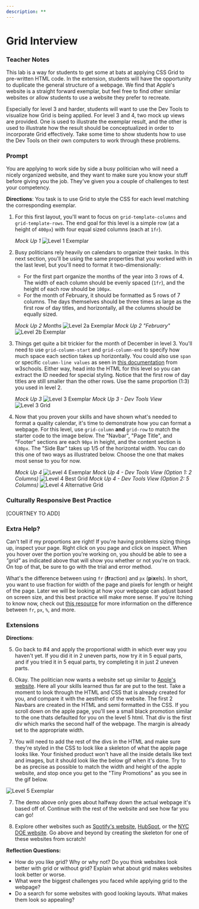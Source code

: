 ```yaml
---
description: **
---
```


# Grid Interview

### Teacher Notes

This lab is a way for students to get some at bats at applying CSS Grid to pre-written HTML code. In the extension, students will have the opportunity to duplicate the general structure of a webpage. We find that Apple's website is a straight forward exemplar, but feel free to find other similar websites or allow students to use a website they prefer to recreate.

Especially for level 3 and harder, students will want to use the Dev Tools to visualize how Grid is being applied. For level 3 and 4, two mock up views are provided. One is used to illustrate the exemplar result, and the other is used to illustrate how the result should be conceptualized in order to incorporate Grid effectively.  Take some time to show students how to use the Dev Tools on their own computers to work through these problems. 

### Prompt

You are applying to work side by side a busy politician who will need a nicely organized website, and they want to make sure you know your stuff before giving you the job. They've given you a couple of challenges to test your competency.

**Directions**: You task is to use Grid to style the CSS for each level matching the corresponding exemplar.

1. For this first layout, you'll want to focus on `grid-template-columns` and `grid-template-rows`. The end goal for this level is a simple row (at a height of `400px`) with four equal sized columns (each at `1fr`).

    _Mock Up 1_
    ![Level 1 Exemplar](U1LAB3.1-Starter/level1/img/level1.png)

2. Busy politicians rely heavily on calendars to organize their tasks. In this next section, you'll be using the same properties that you worked with in the last level, but you'll need to format it two-dimensionally:
   - For the first part organize the months of the year into 3 rows of 4. The width of each column should be evenly spaced (`1fr`), and the height of each row should be `100px`.
   - For the month of February, it should be formatted as 5 rows of 7 columns. The days themselves should be three times as large as the first row of day titles, and horizontally, all the columns should be equally sized.

    _Mock Up 2 Months_
    ![Level 2a Exemplar](U1LAB3.1-Starter/level2/img/level2a.png)
    _Mock Up 2 "February"_
    ![Level 2b Exemplar](U1LAB3.1-Starter/level2/img/level2b.png)

3. Things get quite a bit trickier for the month of December in level 3. You'll need to use `grid-column-start` and `grid-column-end` to specify how much space each section takes up horizontally. You could also use `span` or specific `column-line values` as seen in [this documentation](https://www.w3schools.com/cssref/pr_grid-column.asp) from w3schools. Either way, head into the HTML for this level so you can extract the ID needed for special styling. Notice that the first row of day titles are still smaller than the other rows. Use the same proportion (1:3) you used in level 2.

    _Mock Up 3_
    ![Level 3 Exemplar](U1LAB3.1-Starter/level3/img/level3.png)
    _Mock Up 3 - Dev Tools View_
    ![Level 3 Grid](U1LAB3.1-Starter/level3/img/level3-grid.png)

4. Now that you proven your skills and have shown what's needed to format a quality calendar, it's time to demonstrate how you can format a webpage. For this level, use `grid-column` **and** `grid-row` to match the starter code to the image below. The "Navbar", "Page Title", and "Footer" sections are each `90px` in height, and the content section is `630px`. The "Side Bar" takes up 1/5 of the horizontal width. You can do this one of two ways as illustrated below. Choose the one that makes most sense to you for now.

    _Mock Up 4_
    ![Level 4 Exemplar](U1LAB3.1-Starter/level4/img/level4.png)
    _Mock Up 4 - Dev Tools View (Option 1: 2 Columns)_
    ![Level 4 Best Grid](U1LAB3.1-Starter/level4/img/level4-fr-grid.png)
    _Mock Up 4 - Dev Tools View (Option 2: 5 Columns)_
    ![Level 4 Alternative Grid](U1LAB3.1-Starter/level4/img/level4-grid.png)

### Culturally Responsive Best Practice

[COURTNEY TO ADD]

### Extra Help?

Can't tell if my proportions are right! If you're having problems sizing things up, inspect your page. Right click on you page and click on inspect. When you hover over the portion you're working on, you should be able to see a _"grid"_ as indicated above that will show you whether or not you're on track. On top of that, be sure to go with the trial and error method.

What's the difference between using `fr` (**fr**action) and `px` (**p**i**x**els). In short, you want to use fraction for width of the page and pixels for length or height of the page. Later we will be looking at how your webpage can adjust based on screen size, and this best practice will make more sense. If you're itching to know now, check out [this resource](https://medium.com/swlh/css-units-which-ones-to-use-and-avoid-31e4ed461f9) for more information on the difference between `fr`, `px`, `%`, and more.

### Extensions

**Directions**:

5. Go back to #4 and apply the proportional width in which ever way you haven't yet. If you did it in 2 uneven parts, now try it in 5 equal parts, and if you tried it in 5 equal parts, try completing it in just 2 uneven parts.

5. Okay. The politician now wants a website set up similar to [Apple's website](https://www.apple.com/mac/). Here all your skills learned thus far are put to the test. Take a moment to look through the HTML and CSS that is already created for you, and compare it with the aesthetic of the website. The first 2 Navbars are created in the HTML and semi formatted in the CSS. If you scroll down on the apple page, you'll see a small black promotion similar to the one thats defaulted for you on the level 5 html. That div is the first div which marks the second half of the webpage. The margin is already set to the appropriate width.

6. You will need to add the rest of the divs in the HTML and make sure they're styled in the CSS to look like a skeleton of what the apple page looks like. Your finished product won't have all the inside details like text and images, but it should look like the below gif when it's done. Try to be as precise as possible to match the width and height of the apple website, and stop once you get to the "Tiny Promotions" as you see in the gif below.

![Level 5 Exemplar](U1LAB3.1-Starter/level5/assets/level5-demo.gif)

7. The demo above only goes about halfway down the actual webpage it's based off of. Continue with the rest of the website and see how far you can go!

8. Explore other websites such as [Spotify's website](https://www.spotify.com/us/free/), [HubSpot](https://www.hubspot.com/), or the [NYC DOE website](https://www.schools.nyc.gov/). Go above and beyond by creating the skeleton for one of these websites from scratch!

**Reflection Questions:**

- How do you like grid? Why or why not? Do you think websites look better with grid or without grid? Explain what about grid makes websites look better or worse.
- What were the biggest challenges you faced while applying grid to the webpage?
- Do a search for some websites with good looking layouts. What makes them look so appealing?


